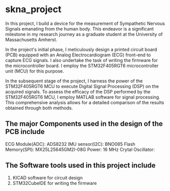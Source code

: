 # skna_project
In this project, I build a device for the measurement of Sympathetic Nervous Signals emanating from the human body. This endeavor is a significant milestone in my research journey as a graduate student at the University of Massachusetts Amherst.

In the project's initial phase, I meticulously design a printed circuit board (PCB) equipped with an Analog Electrocardiogram (ECG) front-end to capture ECG signals. I also undertake the task of writing the firmware for the microcontroller board. I employ the STM32F405RGT6 microcontroller unit (MCU) for this purpose.

In the subsequent stage of the project, I harness the power of the STM32F405RGT6 MCU to execute Digital Signal Processing (DSP) on the acquired signals. To assess the efficacy of the DSP performed by the STM32F405RGT6 MCU, I employ MATLAB software for signal processing. This comprehensive analysis allows for a detailed comparison of the results obtained through both methods.


## The major Components used in the design of the PCB include
ECG Module(ADC): ADS8232
IMU sensor(I2C): BNO085
Flash Memory(SPI): MX25L25645GM2I-08G
Power:
16 MHz Crytal Oscillator:

## The Software tools used in this project include

1. KICAD software for circuit design
2. STM32CubeIDE for writing the firmware
